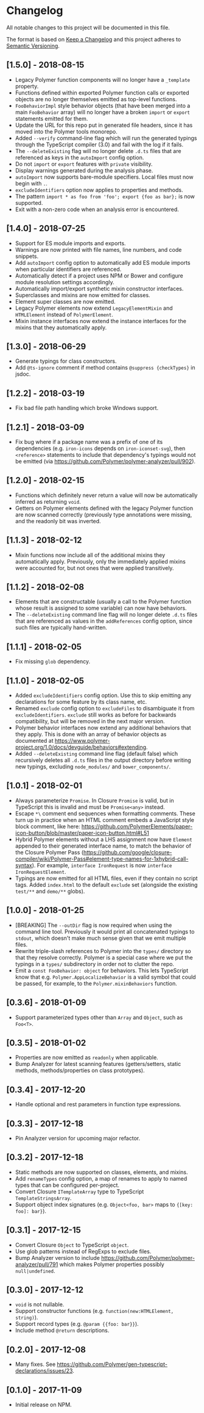 # Changelog
All notable changes to this project will be documented in this file.

The format is based on [Keep a Changelog](http://keepachangelog.com/en/1.0.0/)
and this project adheres to [Semantic Versioning](http://semver.org/spec/v2.0.0.html).

<!-- ## [Unreleased] -->
<!-- Add new, unreleased changes here. -->

## [1.5.0] - 2018-08-15
* Legacy Polymer function components will no longer have a `_template`
  property.
* Functions defined within exported Polymer function calls or exported objects
  are no longer themselves emitted as top-level functions.
* `FooBehaviorImpl` style behavior objects (that have been merged into a main
  `FooBehavior` array) will no longer have a broken `import` or `export`
  statements emitted for them.
* Update the URL for this repo put in generated file headers, since it has moved
  into the Polymer tools monorepo.
* Added `--verify` command-line flag which will run the generated typings
  through the TypeScript compiler (3.0) and fail with the log if it fails.
* The `--deleteExisting` flag will no longer delete `.d.ts` files that are
  referenced as keys in the `autoImport` config option.
* Do not `import` or `export` features with `private` visibility.
* Display warnings generated during the analysis phase.
* `autoImport` now supports bare-module specifiers. Local files must now
  begin with `.`.
* `excludeIdentifiers` option now applies to properties and methods.
* The pattern `import * as foo from 'foo'; export {foo as bar};` is now
  supported.
* Exit with a non-zero code when an analysis error is encountered.

## [1.4.0] - 2018-07-25
- Support for ES module imports and exports.
- Warnings are now printed with file names, line numbers, and code snippets.
- Add `autoImport` config option to automatically add ES module imports when
  particular identifiers are referenced.
- Automatically detect if a project uses NPM or Bower and configure module
  resolution settings accordingly.
- Automatically import/export synthetic mixin constructor interfaces.
- Superclasses and mixins are now emitted for classes.
- Element super classes are now emitted.
- Legacy Polymer elements now extend `LegacyElementMixin` and `HTMLElement`
  instead of `PolymerElement`.
- Mixin instance interfaces now extend the instance interfaces for the mixins
  that they automatically apply.

## [1.3.0] - 2018-06-29
- Generate typings for class constructors.
- Add `@ts-ignore` comment if method contains `@suppress {checkTypes}` in jsdoc.

## [1.2.2] - 2018-03-19
- Fix bad file path handling which broke Windows support.

## [1.2.1] - 2018-03-09
- Fix bug where if a package name was a prefix of one of its dependencies (e.g.
  `iron-icons` depends on `iron-iconset-svg`), then `<reference>` statements to
  include that dependency's typings would not be emitted (via
  https://github.com/Polymer/polymer-analyzer/pull/902).

## [1.2.0] - 2018-02-15
- Functions which definitely never return a value will now be automatically
  inferred as returning `void`.
- Getters on Polymer elements defined with the legacy Polymer function are now
  scanned correctly (previously type annotations were missing, and the readonly
  bit was inverted.

## [1.1.3] - 2018-02-12
- Mixin functions now include all of the additional mixins they automatically
  apply. Previously, only the immediately applied mixins were accounted for, but
  not ones that were applied transitively.

## [1.1.2] - 2018-02-08
- Elements that are constructable (usually a call to the Polymer function whose
  result is assigned to some variable) can now have behaviors.
- The `--deleteExisting` command line flag will no longer delete `.d.ts` files
  that are referenced as values in the `addReferences` config option, since such
  files are typically hand-written.

## [1.1.1] - 2018-02-05
- Fix missing `glob` dependency.

## [1.1.0] - 2018-02-05
- Added `excludeIdentifiers` config option. Use this to skip emitting any
  declarations for some feature by its class name, etc.
- Renamed `exclude` config option to `excludeFiles` to disambiguate it from
  `excludeIdentifiers`. `exclude` still works as before for backwards
  compatibility, but will be removed in the next major version.
- Polymer behavior interfaces now extend any additional behaviors that they
  apply. This is done with an array of behavior objects as documented at
  https://www.polymer-project.org/1.0/docs/devguide/behaviors#extending.
- Added `--deleteExisting` command line flag (default false) which recursively
  deletes all `.d.ts` files in the output directory before writing new typings,
  excluding `node_modules/` and `bower_components/`.

## [1.0.1] - 2018-02-01
- Always parameterize `Promise`. In Closure `Promise` is valid, but in
  TypeScript this is invalid and must be `Promise<any>` instead.
- Escape `*\` comment end sequences when formatting comments. These turn up in
  practice when an HTML comment embeds a JavaScript style block comment, like
  here:
  https://github.com/PolymerElements/paper-icon-button/blob/master/paper-icon-button.html#L51
- Hybrid Polymer elements without a LHS assignment now have `Element` appended
  to their generated interface name, to match the behavior of the Closure
  Polymer Pass
  (https://github.com/google/closure-compiler/wiki/Polymer-Pass#element-type-names-for-1xhybrid-call-syntax).
  For example, `interface IronRequest` is now `interface IronRequestElement`.
- Typings are now emitted for all HTML files, even if they contain no script
  tags. Added `index.html` to the default `exclude` set (alongside the existing
  `test/**` and `demo/**` globs).

## [1.0.0] - 2018-01-25
- [BREAKING] The `--outDir` flag is now required when using the command line
  tool. Previously it would print all concatenated typings to `stdout`, which
  doesn't make much sense given that we emit multiple files.
- Rewrite triple-slash references to Polymer into the `types/` directory so that
  they resolve correctly. Polymer is a special case where we put the typings in
  a `types/` subdirectory in order not to clutter the repo.
- Emit a `const FooBehavior: object` for behaviors. This lets TypeScript know
  that e.g. `Polymer.AppLocalizeBehavior` is a valid symbol that could be
  passed, for example, to the `Polymer.mixinBehaviors` function.

## [0.3.6] - 2018-01-09
- Support parameterized types other than `Array` and `Object`, such as `Foo<T>`.

## [0.3.5] - 2018-01-02
- Properties are now emitted as `readonly` when applicable.
- Bump Analyzer for latest scanning features (getters/setters, static methods,
  methods/properties on class prototypes).

## [0.3.4] - 2017-12-20
- Handle optional and rest parameters in function type expressions.

## [0.3.3] - 2017-12-18
- Pin Analyzer version for upcoming major refactor.

## [0.3.2] - 2017-12-18
- Static methods are now supported on classes, elements, and mixins.
- Add `renameTypes` config option, a map of renames to apply to named types that
  can be configured per-project.
- Convert Closure `ITemplateArray` type to TypeScript `TemplateStringsArray`.
- Support object index signatures (e.g. `Object<foo, bar>` maps to `{[key: foo]:
  bar}`).

## [0.3.1] - 2017-12-15
- Convert Closure `Object` to TypeScript `object`.
- Use glob patterns instead of RegExps to exclude files.
- Bump Analyzer version to include
  https://github.com/Polymer/polymer-analyzer/pull/791 which makes Polymer
  properties possibly `null|undefined`.

## [0.3.0] - 2017-12-12
- `void` is not nullable.
- Support constructor functions (e.g. `function(new:HTMLElement, string)`).
- Support record types (e.g. `@param {{foo: bar}}`).
- Include method `@return` descriptions.

## [0.2.0] - 2017-12-08
- Many fixes. See
  https://github.com/Polymer/gen-typescript-declarations/issues/23.

## [0.1.0] - 2017-11-09
- Initial release on NPM.
